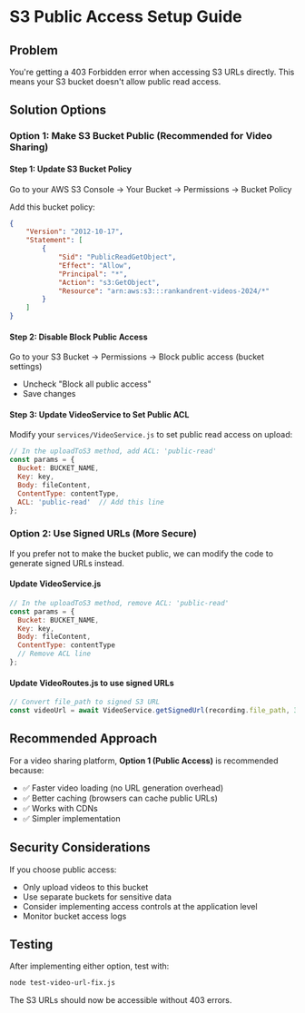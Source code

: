 # S3 Public Access Setup Guide

## Problem
You're getting a 403 Forbidden error when accessing S3 URLs directly. This means your S3 bucket doesn't allow public read access.

## Solution Options

### Option 1: Make S3 Bucket Public (Recommended for Video Sharing)

#### Step 1: Update S3 Bucket Policy
Go to your AWS S3 Console → Your Bucket → Permissions → Bucket Policy

Add this bucket policy:
```json
{
    "Version": "2012-10-17",
    "Statement": [
        {
            "Sid": "PublicReadGetObject",
            "Effect": "Allow",
            "Principal": "*",
            "Action": "s3:GetObject",
            "Resource": "arn:aws:s3:::rankandrent-videos-2024/*"
        }
    ]
}
```

#### Step 2: Disable Block Public Access
Go to your S3 Bucket → Permissions → Block public access (bucket settings)
- Uncheck "Block all public access"
- Save changes

#### Step 3: Update VideoService to Set Public ACL
Modify your `services/VideoService.js` to set public read access on upload:

```javascript
// In the uploadToS3 method, add ACL: 'public-read'
const params = {
  Bucket: BUCKET_NAME,
  Key: key,
  Body: fileContent,
  ContentType: contentType,
  ACL: 'public-read'  // Add this line
};
```

### Option 2: Use Signed URLs (More Secure)

If you prefer not to make the bucket public, we can modify the code to generate signed URLs instead.

#### Update VideoService.js
```javascript
// In the uploadToS3 method, remove ACL: 'public-read'
const params = {
  Bucket: BUCKET_NAME,
  Key: key,
  Body: fileContent,
  ContentType: contentType
  // Remove ACL line
};
```

#### Update VideoRoutes.js to use signed URLs
```javascript
// Convert file_path to signed S3 URL
const videoUrl = await VideoService.getSignedUrl(recording.file_path, 3600); // 1 hour expiry
```

## Recommended Approach

For a video sharing platform, **Option 1 (Public Access)** is recommended because:
- ✅ Faster video loading (no URL generation overhead)
- ✅ Better caching (browsers can cache public URLs)
- ✅ Works with CDNs
- ✅ Simpler implementation

## Security Considerations

If you choose public access:
- Only upload videos to this bucket
- Use separate buckets for sensitive data
- Consider implementing access controls at the application level
- Monitor bucket access logs

## Testing

After implementing either option, test with:
```bash
node test-video-url-fix.js
```

The S3 URLs should now be accessible without 403 errors.
